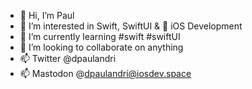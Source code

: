 - 👋 Hi, I’m Paul
- 👀 I’m interested in Swift, SwiftUI &  iOS Development
- 🌱 I’m currently learning #swift #swiftUI
- 💞️ I’m looking to collaborate on anything
- 📫 Twitter @dpaulandri
- 📫 Mastodon @dpaulandri@iosdev.space
